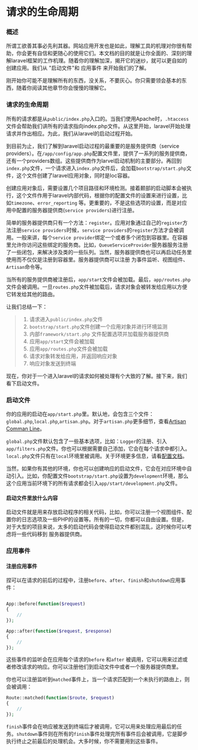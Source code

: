# 请求的生命周期

### 概述
所谓工欲善其事必先利其器。网站应用开发也是如此，理解工具的机理对你很有帮助，你会更有自信和更随心的使用它们。本文档的目的就是让你全面的、深刻的理解laravel框架的工作机理。随着你的理解加深，揭开它的迷纱，就可以更自如的创建应用。我们从 "启动文件"和 应用事件 来开始我们的了解。

刚开始你可能不是理解所有的东西，没关系，不要灰心。你只需要领会基本的东西，随着你阅读其他章节你会慢慢的理解它。

### 请求的生命周期
所有的请求都是从`public/index.php`入口的。当我们使用Apache时，`.htaccess`文件会帮助我们讲所有的请求指向index.php文件。从这里开始，laravel开始处理请求并作出相应。为此，我们从laravel的启动过程开始。

到目前为止，我们了解到laravel启动过程的最重要的是服务提供商（service providers）。在`/app/config/app.php`配置文件里，提供了一系列的服务提供商，还有一个providers数组。这些提供商作为larvel启动机制的主要部分。再回到`index.php`文件，一个请求进入`index.php`文件后，会加载`bootstrap/start.php`文件，这个文件创建了laravel应用对象，同时是Ioc容器。

创建应用对象后，需要设置几个项目路径和环境检测。接着颞部的启动脚本会被执行，这个文件作用于laravel内部代码，根据你的配置文件的设置来进行设置，比如`timezone`、`error_reporting` 等。更重要的，不是这些选项的设置，而是对应用中配置的服务器提供商(`service providers`)进行注册。

简单的服务器提供商只有一个方法：`register`。应用对象通过自己的`register`方法注册`service providers`时候，`service providers`的`register`方法才会被调用。一般来讲，每个`service provider`绑定一个或者多个闭包到容器里。在容器里允许你访问这些绑定的服务商。比如，`QueueServiceProvider`服务器服务注册了一些闭包，来解决涉及类的一些队列。当然，服务器提供商也可以再启动任务里使用而不仅仅是注册到容器里。服务器提供商可以注册 为事件监听、视图组件、`Artisan`命令等。

当所有的服务提供商被注册后，`app/start`文件会被加载。最后，`app/routes.php`文件会被调用。一旦`routes.php`文件被加载后，请求对象会被转发给应用以方便它转发给其他的路由。


让我们总结一下：
>1. 请求进入`public/index.php`文件
>1. `bootstrap/start.php`文件创建一个应用对象并进行环境监测
>1. 内部`framework/start.php` 文件配置选项并加载服务器提供商
>1. 应用`app/start`文件会被加载
>1. 应用`app/routes.php`文件会被加载
>1. 请求对象转发给应用，并返回响应对象
>1. 响应对象发送到终端

现在，你对于一个进入laravel的请求如何被处理有个大致的了解。接下来，我们看下启动文件。


### 启动文件

你的应用的启动在`app/start.php`里。默认地，会包含三个文件：`global.php`,`local.php`,`artisan.php`。对于`artisan.php`更多细节，查看[Artisan Comman Line](http://laravel.com/docs/4.2/commands#registering-commands)。

`global.php`文件默认包含了一些基本选项，比如：`Logger`的注册、引入`app/filters.php`文件。你也可以根据需要自己添加，它会在每个请求中都引入。`local.php`文件只有在`local`环境里被调用。关于环境更多信息，请看[配置文档](http://laravel.com/docs/4.2/configuration)。

当然，如果你有其他的环境，你也可以创建响应的启动文件，它会在对应环境中自动引入。比如，你配置文件`bootstrap/start.php`设置为`development`环境，那么这个应用当前环境下的所有请求都会引入`app/start/development.php`文件。

#### 启动文件里放什么内容
启动文件就是用来存放启动程序的相关代码，比如，你可以注册一个视图组件、配置你的日志选项及一些PHP的设置等。所有的一切，你都可以自由设置。但是，对于大型的项目来说，太多的启动代码会使得启动文件都别混乱，这时候你可以考虑将一些代码移到 服务器提供商。

### 应用事件

#### 注册应用事件
捏可以在请求的前后的过程中，注册`before`、`after`、`finish`和`shutdown`应用事件：

```php

App::before(function($request)
{
    //
});

App::after(function($request, $response)
{
    //
});

```

这些事件的监听会在应用每个请求的`before` 和`after` 被调用，它可以用来过滤或者修改请求的响应。你可以注册他们到启动文件中或者一个服务器提供商里。

你也可以注册监听到`matched`事件上，当一个请求匹配到一个未执行的路由上，则会被调用：
```php
Route::matched(function($route, $request)
{
    //
});

```

`finish`事件会在响应被发送到终端后才被调用，它可以用来处理应用最后的任务。`shutdown`事件则在所有的`finish`事件处理完所有事件后会被调用，它是脚步执行终止之前最后的处理机会。大多时候，你不需要用到这些事件。
